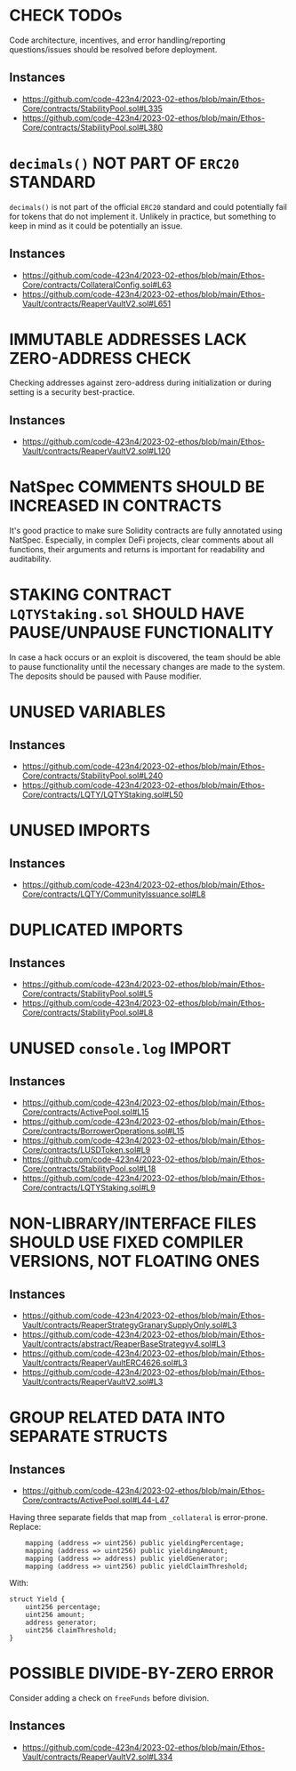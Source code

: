 # CHECK TODOs
Code architecture, incentives, and error handling/reporting questions/issues should be resolved before deployment.
## Instances
- https://github.com/code-423n4/2023-02-ethos/blob/main/Ethos-Core/contracts/StabilityPool.sol#L335
- https://github.com/code-423n4/2023-02-ethos/blob/main/Ethos-Core/contracts/StabilityPool.sol#L380

# `decimals()` NOT PART OF `ERC20` STANDARD
`decimals()` is not part of the official `ERC20` standard and could potentially fail for tokens that do not implement it. 
Unlikely in practice, but something to keep in mind as it could be potentially an issue.
## Instances
- https://github.com/code-423n4/2023-02-ethos/blob/main/Ethos-Core/contracts/CollateralConfig.sol#L63
- https://github.com/code-423n4/2023-02-ethos/blob/main/Ethos-Vault/contracts/ReaperVaultV2.sol#L651

# IMMUTABLE ADDRESSES LACK ZERO-ADDRESS CHECK
Checking addresses against zero-address during initialization or during setting is a security best-practice. 
## Instances
- https://github.com/code-423n4/2023-02-ethos/blob/main/Ethos-Vault/contracts/ReaperVaultV2.sol#L120

# NatSpec COMMENTS SHOULD BE INCREASED IN CONTRACTS
It's good practice to make sure Solidity contracts are fully annotated using NatSpec. Especially, in complex DeFi projects, clear comments about all functions, their arguments and returns is important for readability and auditability.

# STAKING CONTRACT `LQTYStaking.sol` SHOULD HAVE PAUSE/UNPAUSE FUNCTIONALITY
In case a hack occurs or an exploit is discovered, the team should be able to pause functionality until the necessary changes are made to the system. The deposits should be paused with Pause modifier.

# UNUSED VARIABLES
## Instances

- https://github.com/code-423n4/2023-02-ethos/blob/main/Ethos-Core/contracts/StabilityPool.sol#L240
- https://github.com/code-423n4/2023-02-ethos/blob/main/Ethos-Core/contracts/LQTY/LQTYStaking.sol#L50

# UNUSED IMPORTS
## Instances
- https://github.com/code-423n4/2023-02-ethos/blob/main/Ethos-Core/contracts/LQTY/CommunityIssuance.sol#L8

# DUPLICATED IMPORTS
## Instances
- https://github.com/code-423n4/2023-02-ethos/blob/main/Ethos-Core/contracts/StabilityPool.sol#L5
- https://github.com/code-423n4/2023-02-ethos/blob/main/Ethos-Core/contracts/StabilityPool.sol#L8

# UNUSED `console.log` IMPORT
## Instances
- https://github.com/code-423n4/2023-02-ethos/blob/main/Ethos-Core/contracts/ActivePool.sol#L15
- https://github.com/code-423n4/2023-02-ethos/blob/main/Ethos-Core/contracts/BorrowerOperations.sol#L15
- https://github.com/code-423n4/2023-02-ethos/blob/main/Ethos-Core/contracts/LUSDToken.sol#L9
- https://github.com/code-423n4/2023-02-ethos/blob/main/Ethos-Core/contracts/StabilityPool.sol#L18
- https://github.com/code-423n4/2023-02-ethos/blob/main/Ethos-Core/contracts/LQTYStaking.sol#L9

# NON-LIBRARY/INTERFACE FILES SHOULD USE FIXED COMPILER VERSIONS, NOT FLOATING ONES
## Instances

- https://github.com/code-423n4/2023-02-ethos/blob/main/Ethos-Vault/contracts/ReaperStrategyGranarySupplyOnly.sol#L3
- https://github.com/code-423n4/2023-02-ethos/blob/main/Ethos-Vault/contracts/abstract/ReaperBaseStrategyv4.sol#L3
- https://github.com/code-423n4/2023-02-ethos/blob/main/Ethos-Vault/contracts/ReaperVaultERC4626.sol#L3
- https://github.com/code-423n4/2023-02-ethos/blob/main/Ethos-Vault/contracts/ReaperVaultV2.sol#L3

# GROUP RELATED DATA INTO SEPARATE STRUCTS
## Instances
- https://github.com/code-423n4/2023-02-ethos/blob/main/Ethos-Core/contracts/ActivePool.sol#L44-L47

Having three separate fields that map from `_collateral` is error-prone.
Replace: 
```
    mapping (address => uint256) public yieldingPercentage;
    mapping (address => uint256) public yieldingAmount;
    mapping (address => address) public yieldGenerator;
    mapping (address => uint256) public yieldClaimThreshold;
```
With: 

```
struct Yield {
	uint256 percentage;
	uint256 amount;
	address generator;
	uint256 claimThreshold;
}
```
# POSSIBLE DIVIDE-BY-ZERO ERROR
Consider adding a check on `freeFunds` before division.
## Instances
- https://github.com/code-423n4/2023-02-ethos/blob/main/Ethos-Vault/contracts/ReaperVaultV2.sol#L334
